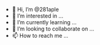 - 👋 Hi, I’m @281aple
- 👀 I’m interested in ...
- 🌱 I’m currently learning ...
- 💞️ I’m looking to collaborate on ...
- 📫 How to reach me ...

<!---
281aple/281aple is a ✨ special ✨ repository because its `README.md` (this file) appears on your GitHub profile.
You can click the Preview link to take a look at your changes.
--->
